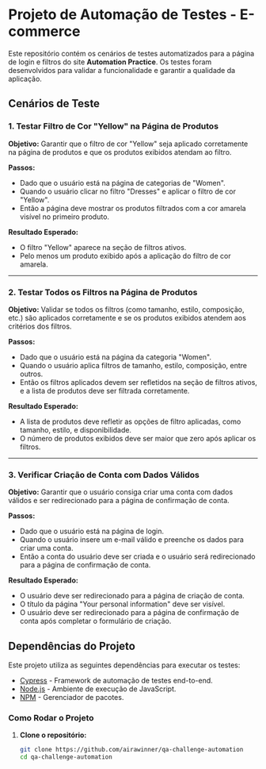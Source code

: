 # Projeto de Automação de Testes - E-commerce

Este repositório contém os cenários de testes automatizados para a página de login e filtros do site **Automation Practice**. Os testes foram desenvolvidos para validar a funcionalidade e garantir a qualidade da aplicação.

## Cenários de Teste

### 1. Testar Filtro de Cor "Yellow" na Página de Produtos

**Objetivo:** Garantir que o filtro de cor "Yellow" seja aplicado corretamente na página de produtos e que os produtos exibidos atendam ao filtro.

**Passos:**
- Dado que o usuário está na página de categorias de "Women".
- Quando o usuário clicar no filtro "Dresses" e aplicar o filtro de cor "Yellow".
- Então a página deve mostrar os produtos filtrados com a cor amarela visível no primeiro produto.

**Resultado Esperado:**
- O filtro "Yellow" aparece na seção de filtros ativos.
- Pelo menos um produto exibido após a aplicação do filtro de cor amarela.

---

### 2. Testar Todos os Filtros na Página de Produtos

**Objetivo:** Validar se todos os filtros (como tamanho, estilo, composição, etc.) são aplicados corretamente e se os produtos exibidos atendem aos critérios dos filtros.

**Passos:**
- Dado que o usuário está na página da categoria "Women".
- Quando o usuário aplica filtros de tamanho, estilo, composição, entre outros.
- Então os filtros aplicados devem ser refletidos na seção de filtros ativos, e a lista de produtos deve ser filtrada corretamente.

**Resultado Esperado:**
- A lista de produtos deve refletir as opções de filtro aplicadas, como tamanho, estilo, e disponibilidade.
- O número de produtos exibidos deve ser maior que zero após aplicar os filtros.

---

### 3. Verificar Criação de Conta com Dados Válidos

**Objetivo:** Garantir que o usuário consiga criar uma conta com dados válidos e ser redirecionado para a página de confirmação de conta.

**Passos:**
- Dado que o usuário está na página de login.
- Quando o usuário insere um e-mail válido e preenche os dados para criar uma conta.
- Então a conta do usuário deve ser criada e o usuário será redirecionado para a página de confirmação de conta.

**Resultado Esperado:**
- O usuário deve ser redirecionado para a página de criação de conta.
- O título da página "Your personal information" deve ser visível.
- O usuário deve ser redirecionado para a página de confirmação de conta após completar o formulário de criação.

## Dependências do Projeto

Este projeto utiliza as seguintes dependências para executar os testes:

- [Cypress](https://www.cypress.io/) - Framework de automação de testes end-to-end.
- [Node.js](https://nodejs.org/en/) - Ambiente de execução de JavaScript.
- [NPM](https://www.npmjs.com/) - Gerenciador de pacotes.

### Como Rodar o Projeto

1. **Clone o repositório:**

   ```bash
   git clone https://github.com/airawinner/qa-challenge-automation
   cd qa-challenge-automation
